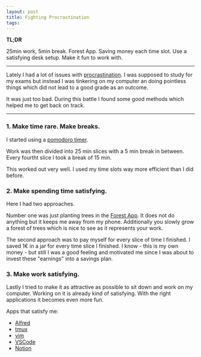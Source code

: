 ```yaml
---
layout: post
title: Fighting Procrastination 
tags: 
---
```


**TL;DR**

25min work, 5min break.
Forest App. Saving money each time slot.
Use a satisfying desk setup. Make it fun to work with.

--- 

Lately I had a lot of issues with [procrastination](https://en.wikipedia.org/wiki/Procrastination).
I was supposed to study for my exams but instead I was tinkering on my computer an doing pointless things which did not lead to a good grade as an outcome.

It was just too bad. During this battle I found some good methods which helped me to get back on track.

---
### 1. Make time rare. Make breaks.

I started using a [pomodoro timer](https://en.wikipedia.org/wiki/Pomodoro_Technique).

Work was then divided into 25 min slices with a 5 min break in between. Every fourtht slice I took a break of 15 min.

This worked out very well. I used my time slots way more efficient than I did before.

### 2. Make spending time satisfying.

Here I had two approaches. 

Number one was just planting trees in the [Forest App](https://www.forestapp.cc). It does not do anything but it keeps me away from my phone.
Additionally you slowly grow a forest of trees which is nice to see as it represents your work.

The second approach was to pay myself for every slice of time I finished. 
I saved 1€ in a jar for every time slice I finished. I know - this is my own money - but still 
I was a good feeling and motivated me since I was about to invest these "earnings" into a savings plan.

### 3. Make work satisfying.

Lastly I tried to make it as attractive as possible to sit down and work on my computer.
Working on it is already kind of satisfying. With the right applications it becomes even more fun.

Apps that satisfy me:
- [Alfred](https://www.alfredapp.com)
- [tmux](https://github.com/tmux/tmux/wiki)
- [vim](https://en.wikipedia.org/wiki/Vim_(text_editor))
- [VSCode](https://code.visualstudio.com)
- [Notion](https://www.notion.so)


